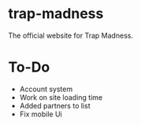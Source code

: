# trap-madness
The official website for Trap Madness.

# To-Do
- Account system
- Work on site loading time
- Added partners to list
- Fix mobile Ui

